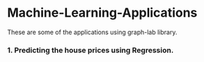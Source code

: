 # Machine-Learning-Applications
These are some of the applications using graph-lab library.

### 1. Predicting the house prices using Regression.

